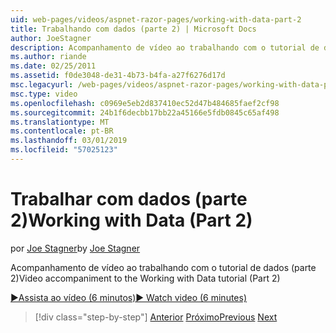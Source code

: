 ```yaml
---
uid: web-pages/videos/aspnet-razor-pages/working-with-data-part-2
title: Trabalhando com dados (parte 2) | Microsoft Docs
author: JoeStagner
description: Acompanhamento de vídeo ao trabalhando com o tutorial de dados (parte 2)
ms.author: riande
ms.date: 02/25/2011
ms.assetid: f0de3048-de31-4b73-b4fa-a27f6276d17d
msc.legacyurl: /web-pages/videos/aspnet-razor-pages/working-with-data-part-2
msc.type: video
ms.openlocfilehash: c0969e5eb2d837410ec52d47b484685faef2cf98
ms.sourcegitcommit: 24b1f6decbb17bb22a45166e5fdb0845c65af498
ms.translationtype: MT
ms.contentlocale: pt-BR
ms.lasthandoff: 03/01/2019
ms.locfileid: "57025123"
---
```

<a name="working-with-data-part-2"></a><span data-ttu-id="7c919-103">Trabalhar com dados (parte 2)</span><span class="sxs-lookup"><span data-stu-id="7c919-103">Working with Data (Part 2)</span></span>
====================
<span data-ttu-id="7c919-104">por [Joe Stagner](https://github.com/JoeStagner)</span><span class="sxs-lookup"><span data-stu-id="7c919-104">by [Joe Stagner](https://github.com/JoeStagner)</span></span>

<span data-ttu-id="7c919-105">Acompanhamento de vídeo ao trabalhando com o tutorial de dados (parte 2)</span><span class="sxs-lookup"><span data-stu-id="7c919-105">Video accompaniment to the Working with Data tutorial (Part 2)</span></span>

[<span data-ttu-id="7c919-106">&#9654;Assista ao vídeo (6 minutos)</span><span class="sxs-lookup"><span data-stu-id="7c919-106">&#9654; Watch video (6 minutes)</span></span>](https://channel9.msdn.com/Blogs/ASP-NET-Site-Videos/working-with-data-part-2)

> [!div class="step-by-step"]
> <span data-ttu-id="7c919-107">[Anterior](working-with-data-part-1.md)
> [Próximo](displaying-data-in-a-grid.md)</span><span class="sxs-lookup"><span data-stu-id="7c919-107">[Previous](working-with-data-part-1.md)
[Next](displaying-data-in-a-grid.md)</span></span>
